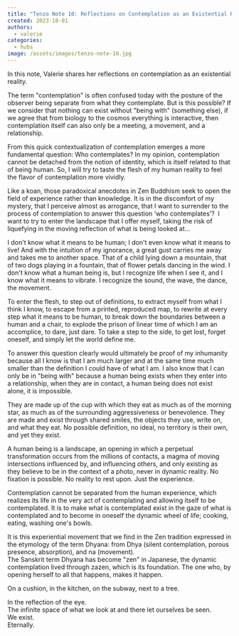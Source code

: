 ```yaml
---
title: "Tenzo Note 10: Reflections on Contemplation as an Existential Reality"
created: 2023-10-01
authors:
  - valerie
categories:
  - hubs
image: /assets/images/tenzo-note-10.jpg
---
```

In this note, Valerie shares her reflections on contemplation as an existential reality. 

The term "contemplation" is often confused today with the posture of the observer being separate from what they contemplate. But is this possible? If we consider that nothing can exist without "being with" (something else), if we agree that from biology to the cosmos everything is interactive, then contemplation itself can also only be a meeting, a movement, and a relationship.

From this quick contextualization of contemplation emerges a more fundamental question: Who contemplates? In my opinion, contemplation cannot be detached from the notion of identity, which is itself related to that of being human. So, I will try to taste the flesh of my human reality to feel the flavor of contemplation more vividly.

Like a koan, those paradoxical anecdotes in Zen Buddhism seek to open the field of experience rather than knowledge. It is in the discomfort of my mystery, that I perceive almost as arrogance, that I want to surrender to the process of contemplation to answer this question ‘who contemplates’?  I want to try to enter the landscape that I offer myself, taking the risk of liquefying in the moving reflection of what is being looked at...

I don't know what it means to be human; I don't even know what it means to live! And with the intuition of my ignorance, a great gust carries me away and takes me to another space. That of a child lying down a mountain, that of two dogs playing in a fountain, that of flower petals dancing in the wind. I don't know what a human being is, but I recognize life when I see it, and I know what it means to vibrate. I recognize the sound, the wave, the dance, the movement.

To enter the flesh, to step out of definitions, to extract myself from what I think I know, to escape from a printed, reproduced map, to rewrite at every step what it means to be human, to break down the boundaries between a human and a chair, to explode the prison of linear time of which I am an accomplice, to dare, just dare. To take a step to the side, to get lost, forget oneself, and simply let the world define me.

To answer this question clearly would ultimately be proof of my inhumanity because all I know is that I am much larger and at the same time much smaller than the definition I could have of what I am. I also know that I can only be in "being with" because a human being exists when they enter into a relationship, when they are in contact, a human being does not exist alone, it is impossible.  

They are made up of the cup with which they eat as much as of the morning star, as much as of the surrounding aggressiveness or benevolence. They are made and exist through shared smiles, the objects they use, write on, and what they eat. No possible definition, no ideal, no territory is their own, and yet they exist. 

A human being is a landscape, an opening in which a perpetual transformation occurs from the millions of contacts, a magma of moving intersections influenced by, and influencing others, and only existing as they believe to be in the context of a photo, never in dynamic reality. No fixation is possible. No reality to rest upon. Just the experience.

Contemplation cannot be separated from the human experience, which realizes its life in the very act of contemplating and allowing itself to be contemplated. It is to make what is contemplated exist in the gaze of what is contemplated and to become in oneself the dynamic wheel of life; cooking, eating, washing one's bowls.

It is this experiential movement that we find in the Zen tradition expressed in the etymology of the term Dhyana: from Dhya (silent contemplation, porous presence, absorption), and na (movement).  
The Sanskrit term Dhyana has become "zen" in Japanese, the dynamic contemplation lived through zazen, which is its foundation. The one who, by opening herself to all that happens, makes it happen. 

On a cushion, in the kitchen, on the subway, next to a tree.

In the reflection of the eye.  
The infinite space of what we look at and there let ourselves be seen.  
We exist.  
Eternally.